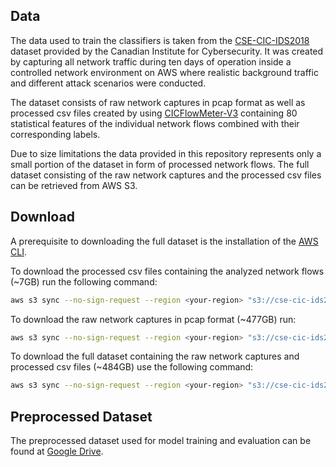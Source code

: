 ## Data

The data used to train the classifiers is taken from the [CSE-CIC-IDS2018](https://www.unb.ca/cic/datasets/ids-2018.html) dataset provided by the Canadian Institute for Cybersecurity.
It was created by capturing all network traffic during ten days of operation inside a controlled network environment on AWS where realistic background traffic and different attack scenarios were conducted.

The dataset consists of raw network captures in pcap format as well as processed csv files created by using [CICFlowMeter-V3](https://www.unb.ca/cic/research/applications.html#CICFlowMeter) containing 80 statistical features of the individual network flows combined with their corresponding labels.

Due to size limitations the data provided in this repository represents only a small portion of the dataset in form of processed network flows. The full dataset consisting of the raw network captures and the processed csv files can be retrieved from AWS S3.

## Download

A prerequisite to downloading the full dataset is the installation of the [AWS CLI](https://aws.amazon.com/cli/).

To download the processed csv files containing the analyzed network flows (~7GB) run the following command:
```bash
aws s3 sync --no-sign-request --region <your-region> "s3://cse-cic-ids2018/Processed Traffic Data for ML Algorithms/" <dest-dir>
```
To download the raw network captures in pcap format (~477GB) run:
```bash
aws s3 sync --no-sign-request --region <your-region> "s3://cse-cic-ids2018/Original Network Traffic and Log data/" <dest-dir>
```
To download the full dataset containing the raw network captures and processed csv files (~484GB) use the following command:
```bash
aws s3 sync --no-sign-request --region <your-region> "s3://cse-cic-ids2018/" <dest-dir>
```

## Preprocessed Dataset

The preprocessed dataset used for model training and evaluation can be found at [Google Drive](https://drive.google.com/drive/folders/1AWhRsVShJ_KvYKrV0VlnM1odtJ4Tp-uC?usp=sharing).
